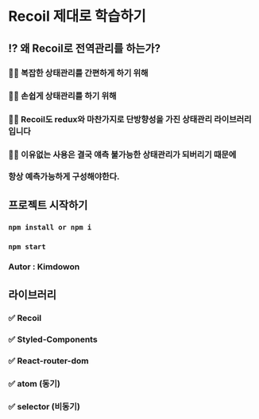 # Recoil 제대로 학습하기

## ⁉️ 왜 Recoil로 전역관리를 하는가?
### 👨‍💻 복잡한 상태관리를 간편하게 하기 위해
### 👨‍💻 손쉽게 상태관리를 하기 위해
### 👨‍💻 Recoil도 redux와 마찬가지로 단방향성을 가진 상태관리 라이브러리 입니다
### 👨‍💻 이유없는 사용은 결국 얘측 불가능한 상태관리가 되버리기 때문에 <br/><br/>항상 예측가능하게 구성해야한다.

## 프로젝트 시작하기
### `npm install or npm i`
### `npm start`

### Autor : Kimdowon

## 라이브러리

### ✅ Recoil
### ✅ Styled-Components
### ✅ React-router-dom

### ✅ atom (동기)
### ✅ selector (비동기)
